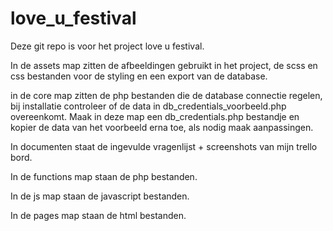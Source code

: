 # love_u_festival

Deze git repo is voor het project love u festival.

In de assets map zitten de afbeeldingen gebruikt in het project, de scss en css bestanden voor de styling en een export van de database.

in de core map zitten de php bestanden die de database connectie regelen, bij installatie controleer of de data in db_credentials_voorbeeld.php overeenkomt. Maak in deze map een db_credentials.php bestandje en kopier de data van het voorbeeld erna toe, als nodig maak aanpassingen.

In documenten staat de ingevulde vragenlijst + screenshots van mijn trello bord.

In de functions map staan de php bestanden.

In de js map staan de javascript bestanden.

In de pages map staan de html bestanden.